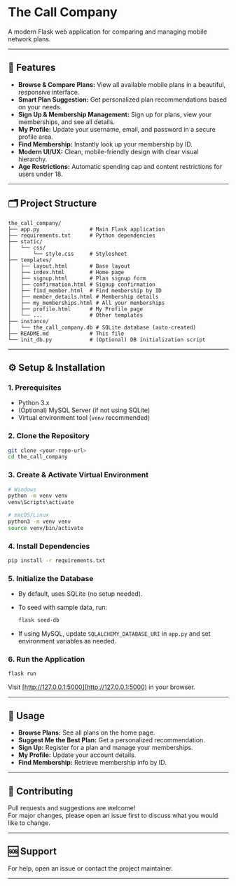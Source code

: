 # The Call Company

A modern Flask web application for comparing and managing mobile network plans.

---

## 🚀 Features

- **Browse & Compare Plans:** View all available mobile plans in a beautiful, responsive interface.
- **Smart Plan Suggestion:** Get personalized plan recommendations based on your needs.
- **Sign Up & Membership Management:** Sign up for plans, view your memberships, and see all details.
- **My Profile:** Update your username, email, and password in a secure profile area.
- **Find Membership:** Instantly look up your membership by ID.
- **Modern UI/UX:** Clean, mobile-friendly design with clear visual hierarchy.
- **Age Restrictions:** Automatic spending cap and content restrictions for users under 18.

---

## 🗂️ Project Structure

```
the_call_company/
├── app.py                # Main Flask application
├── requirements.txt      # Python dependencies
├── static/
│   └── css/
│       └── style.css     # Stylesheet
├── templates/
│   ├── layout.html       # Base layout
│   ├── index.html        # Home page
│   ├── signup.html       # Plan signup form
│   ├── confirmation.html # Signup confirmation
│   ├── find_member.html  # Find membership by ID
│   ├── member_details.html # Membership details
│   ├── my_memberships.html # All your memberships
│   ├── profile.html      # My Profile page
│   └── ...               # Other templates
├── instance/
│   └── the_call_company.db # SQLite database (auto-created)
├── README.md             # This file
└── init_db.py            # (Optional) DB initialization script
```

---

## ⚙️ Setup & Installation

### 1. Prerequisites

- Python 3.x
- (Optional) MySQL Server (if not using SQLite)
- Virtual environment tool (`venv` recommended)

### 2. Clone the Repository

```bash
git clone <your-repo-url>
cd the_call_company
```

### 3. Create & Activate Virtual Environment

```bash
# Windows
python -m venv venv
venv\Scripts\activate

# macOS/Linux
python3 -m venv venv
source venv/bin/activate
```

### 4. Install Dependencies

```bash
pip install -r requirements.txt
```

### 5. Initialize the Database

- By default, uses SQLite (no setup needed).
- To seed with sample data, run:
  ```bash
  flask seed-db
  ```

- If using MySQL, update `SQLALCHEMY_DATABASE_URI` in `app.py` and set environment variables as needed.

### 6. Run the Application

```bash
flask run
```
Visit [http://127.0.0.1:5000](http://127.0.0.1:5000) in your browser.

---

## 📝 Usage

- **Browse Plans:** See all plans on the home page.
- **Suggest Me the Best Plan:** Get a personalized recommendation.
- **Sign Up:** Register for a plan and manage your memberships.
- **My Profile:** Update your account details.
- **Find Membership:** Retrieve membership info by ID.

---

## 🤝 Contributing

Pull requests and suggestions are welcome!  
For major changes, please open an issue first to discuss what you would like to change.

---

## 🆘 Support

For help, open an issue or contact the project maintainer.

---

